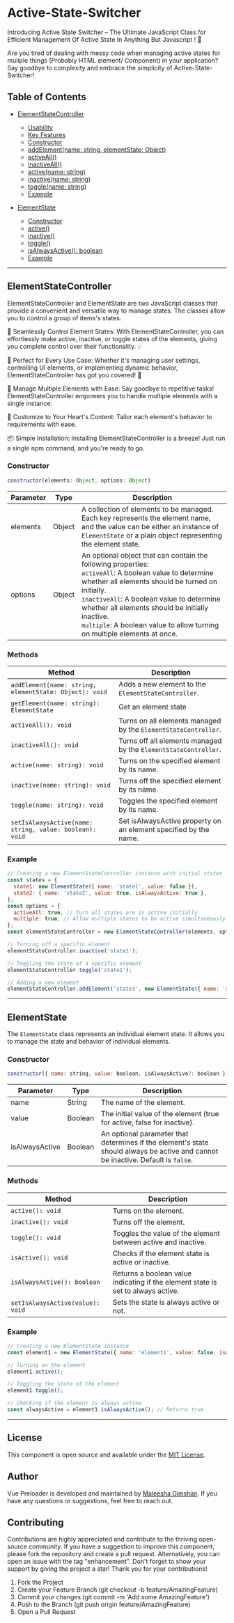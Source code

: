 # Active-State-Switcher

Introducing Active State Switcher – The Ultimate JavaScript Class for Efficient Management Of Active State In Anything But Javascript ! 🚀

Are you tired of dealing with messy code when managing active states for muliple things (Probably HTML element/ Component) in your application? Say goodbye to complexity and embrace the simplicity of Active-State-Switcher!

## Table of Contents

- [ElementStateController](#elementstatecontroller)

  - [Usability](#usability)
  - [Key Features](#key-features)
  - [Constructor](#constructor)
  - [addElement(name: string, elementState: Object)](#addswitchname-string-switchobj-object)
  - [activeAll()](#activeall)
  - [inactiveAll()](#inactiveall)
  - [active(name: string)](#onname-string)
  - [inactive(name: string)](#offname-string)
  - [toggle(name: string)](#togglename-string)
  - [Example](#example)

- [ElementState](#elementstate)
  - [Constructor](#constructor-1)
  - [active()](#active)
  - [inactive()](#inactive)
  - [toggle()](#toggle)
  - [isAlwaysActive(): boolean](#isalwayson-boolean)
  - [Example](#example-1)

---

## ElementStateController

ElementStateController and ElementState are two JavaScript classes that provide a convenient and versatile way to manage states. The classes allow you to control a group of items's states.

🔧 Seamlessly Control Element States: With ElementStateController, you can effortlessly make active, inactive, or toggle states of the elements, giving you complete control over their functionality. 💡

🎯 Perfect for Every Use Case: Whether it's managing user settings, controlling UI elements, or implementing dynamic behavior, ElementStateController has got you covered! 🧩

💪 Manage Multiple Elements with Ease: Say goodbye to repetitive tasks! ElementStateController empowers you to handle multiple elements with a single instance.

🎨 Customize to Your Heart's Content: Tailor each element's behavior to requirements with ease.

📦 Simple Installation: Installing ElementStateController is a breeze! Just run a single npm command, and you're ready to go.

### Constructor

```javascript
constructor(elements: Object, options: Object)
```

| Parameter | Type   | Description                                                                                                                                                                                                                                                                                                                                    |
| --------- | ------ | ---------------------------------------------------------------------------------------------------------------------------------------------------------------------------------------------------------------------------------------------------------------------------------------------------------------------------------------------- |
| elements  | Object | A collection of elements to be managed. Each key represents the element name, and the value can be either an instance of `ElementState` or a plain object representing the element state.                                                                                                                                                      |
| options   | Object | An optional object that can contain the following properties:<br>`activeAll`: A boolean value to determine whether all elements should be turned on initially.<br>`inactiveAll`: A boolean value to determine whether all elements should be initially inactive.<br>`multiple`: A boolean value to allow turning on multiple elements at once. |

### Methods

| Method                                                  | Description                                                      |
| ------------------------------------------------------- | ---------------------------------------------------------------- |
| `addElement(name: string, elementState: Object): void`  | Adds a new element to the `ElementStateController`.              |
| `getElement(name: string): ElementState`                | Get an element state                                             |
| `activeAll(): void`                                     | Turns on all elements managed by the `ElementStateController`.   |
| `inactiveAll(): void`                                   | Turns off all elements managed by the `ElementStateController`.  |
| `active(name: string): void`                            | Turns on the specified element by its name.                      |
| `inactive(name: string): void`                          | Turns off the specified element by its name.                     |
| `toggle(name: string): void`                            | Toggles the specified element by its name.                       |
| `setIsAlwaysActive(name: string, value: boolean): void` | Set isAlwaysActive property on an element specified by the name. |

### Example

```javascript
// Creating a new ElementStateController instance with initial states
const states = {
  state1: new ElementState({ name: 'state1', value: false }),
  state2: { name: 'state2', value: true, isAlwaysActive: true },
};
const options = {
  activeAll: true, // Turn all states are in active initially
  multiple: true, // Allow multiple states to be active simultaneously
};
const elementStateController = new ElementStateController(elements, options);

// Turning off a specific element
elementStateController.inactive('state1');

// Toggling the state of a specific element
elementStateController.toggle('state1');

// Adding a new element
elementStateController.addElement('state3', new ElementState({ name: 'state3', value: true }));
```

---

## ElementState

The `ElementState` class represents an individual element state. It allows you to manage the state and behavior of individual elements.

### Constructor

```javascript
constructor({ name: string, value: boolean, isAlwaysActive?: boolean })
```

| Parameter      | Type    | Description                                                                                                                      |
| -------------- | ------- | -------------------------------------------------------------------------------------------------------------------------------- |
| name           | String  | The name of the element.                                                                                                         |
| value          | Boolean | The initial value of the element (true for active, false for inactive).                                                          |
| isAlwaysActive | Boolean | An optional parameter that determines if the element's state should always be active and cannot be inactive. Default is `false`. |

### Methods

| Method                           | Description                                                                      |
| -------------------------------- | -------------------------------------------------------------------------------- |
| `active(): void`                 | Turns on the element.                                                            |
| `inactive(): void`               | Turns off the element.                                                           |
| `toggle(): void`                 | Toggles the value of the element between active and inactive.                    |
| `isActive(): void`               | Checks if the element state is active or inactive.                               |
| `isAlwaysActive(): boolean`      | Returns a boolean value indicating if the element state is set to always active. |
| `setIsAlwaysActive(value): void` | Sets the state is always active or not.                                          |

### Example

```javascript
// Creating a new ElementState instance
const element1 = new ElementState({ name: 'element1', value: false, isAlwaysActive: true });

// Turning on the element
element1.active();

// Toggling the state of the element
element1.toggle();

// Checking if the element is always active
const alwaysActive = element1.isAlwaysActive(); // Returns true
```

---

## License

This component is open source and available under the [MIT License](LICENSE).

## Author

Vue Preloader is developed and maintained by [Maleesha Gimshan](https://github.com/maleeshagimshan98). If you have any questions or suggestions, feel free to reach out.

## Contributing

Contributions are highly appreciated and contribute to the thriving open-source community. If you have a suggestion to improve this component, please fork the repository and create a pull request. Alternatively, you can open an issue with the tag "enhancement". Don't forget to show your support by giving the project a star! Thank you for your contributions!

1. Fork the Project
2. Create your Feature Branch (git checkout -b feature/AmazingFeature)
3. Commit your changes (git commit -m 'Add some AmazingFeature')
4. Push to the Branch (git push origin feature/AmazingFeature)
5. Open a Pull Request
